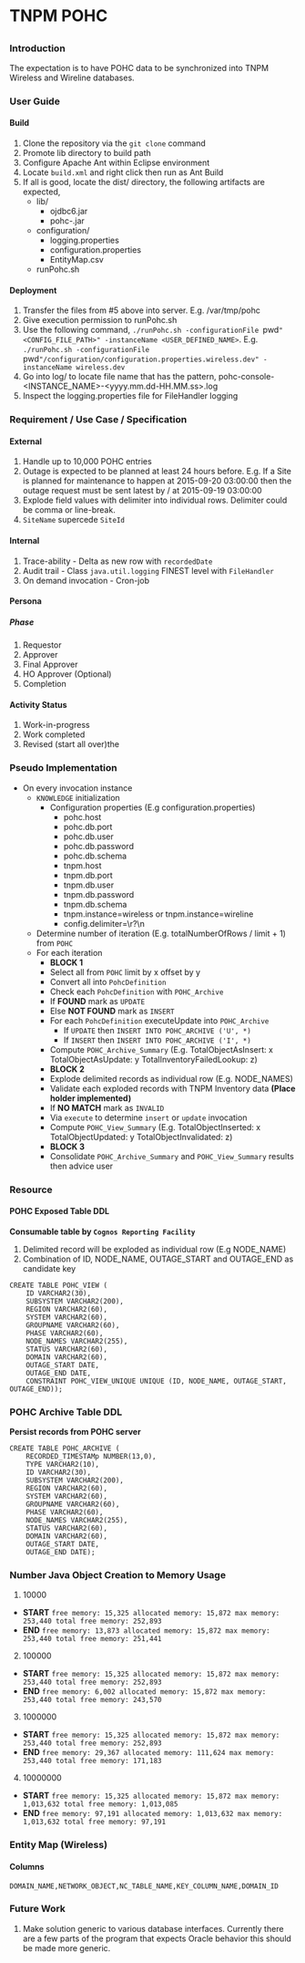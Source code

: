 # TNPM POHC

##

### Introduction

The expectation is to have POHC data to be synchronized into TNPM Wireless and Wireline databases.

### User Guide

#### Build

1. Clone the repository via the `git clone` command
2. Promote lib directory to build path
3. Configure Apache Ant within Eclipse environment
4. Locate `build.xml` and right click then run as Ant Build
5. If all is good, locate the dist/ directory, the following artifacts are expected,
    * lib/
        * ojdbc6.jar
        * pohc-<DSTAMP>.jar   
    * configuration/
        * logging.properties
        * configuration.properties
        * EntityMap.csv
    * runPohc.sh

#### Deployment

1. Transfer the files from #5 above into server. E.g. /var/tmp/pohc
2. Give execution permission to runPohc.sh
3. Use the following command, `./runPohc.sh -configurationFile `pwd`"<CONFIG_FILE_PATH>" -instanceName <USER_DEFINED_NAME>`. E.g. `./runPohc.sh -configurationFile `pwd`"/configuration/configuration.properties.wireless.dev" -instanceName wireless.dev`
4. Go into log/ to locate file name that has the pattern, pohc-console-<INSTANCE_NAME>-<yyyy.mm.dd-HH.MM.ss>.log
5. Inspect the logging.properties file for FileHandler logging

### Requirement / Use Case / Specification

#### External

1. Handle up to 10,000 POHC entries
2. Outage is expected to be planned at least 24 hours before. E.g. If a Site is planned for maintenance to happen at 2015-09-20 03:00:00 then the outage request must be sent latest by / at 2015-09-19 03:00:00
3. Explode field values with delimiter into individual rows. Delimiter could be comma or line-break.
4. `SiteName` supercede `SiteId`

#### Internal

1. Trace-ability - Delta as new row with `recordedDate`
2. Audit trail - Class `java.util.logging` FINEST level with `FileHandler`
3. On demand invocation - Cron-job

#### Persona

##### Phase

1. Requestor
2. Approver
3. Final Approver
4. HO Approver (Optional)
5. Completion

#### Activity Status

1. Work-in-progress
2. Work completed
3. Revised (start all over)the

### Pseudo Implementation

* On every invocation instance
  * `KNOWLEDGE` initialization
      * Configuration properties (E.g configuration.properties)
          * pohc.host
          * pohc.db.port
          * pohc.db.user
          * pohc.db.password
          * pohc.db.schema
          * tnpm.host
          * tnpm.db.port
          * tnpm.db.user
          * tnpm.db.password
          * tnpm.db.schema
          * tnpm.instance=wireless or tnpm.instance=wireline
          * config.delimiter=\\r?\\n 
  * Determine number of iteration (E.g. totalNumberOfRows / limit + 1) from `POHC`
  * For each iteration
      * **BLOCK 1**
      * Select all from `POHC` limit by x offset by y
      * Convert all into `PohcDefinition`
      * Check each `PohcDefinition` with `POHC_Archive`
      * If **FOUND** mark as `UPDATE`
      * Else **NOT FOUND** mark as `INSERT`
      * For each `PohcDefinition` executeUpdate into `POHC_Archive`
          * If `UPDATE` then `INSERT INTO POHC_ARCHIVE ('U', *)`
          * If `INSERT` then `INSERT INTO POHC_ARCHIVE ('I', *)`
      * Compute `POHC_Archive_Summary` (E.g. TotalObjectAsInsert: x TotalObjectAsUpdate: y TotalInventoryFailedLookup: z)
      * **BLOCK 2**
      * Explode delimited records as individual row (E.g. NODE_NAMES)
      * Validate each exploded records with TNPM Inventory data **(Place holder implemented)**
      * If **NO MATCH** mark as `INVALID`
      * Via `execute` to determine `insert` or `update` invocation 
      * Compute `POHC_View_Summary` (E.g. TotalObjectInserted: x TotalObjectUpdated: y TotalObjectInvalidated: z)
      * **BLOCK 3**
  	  * Consolidate `POHC_Archive_Summary` and `POHC_View_Summary` results then advice user 

### Resource

#### POHC Exposed Table DDL

**Consumable table by `Cognos Reporting Facility`**

1. Delimited record will be exploded as individual row (E.g NODE_NAME)
2. Combination of ID, NODE_NAME, OUTAGE_START and OUTAGE_END as candidate key

```
CREATE TABLE POHC_VIEW (
	ID VARCHAR2(30),
	SUBSYSTEM VARCHAR2(200),
	REGION VARCHAR2(60),
	SYSTEM VARCHAR2(60),
	GROUPNAME VARCHAR2(60),
	PHASE VARCHAR2(60),
	NODE_NAMES VARCHAR2(255),
	STATUS VARCHAR2(60),
	DOMAIN VARCHAR2(60),
	OUTAGE_START DATE,
	OUTAGE_END DATE,
	CONSTRAINT POHC_VIEW_UNIQUE UNIQUE (ID, NODE_NAME, OUTAGE_START, OUTAGE_END));
```

### POHC Archive Table DDL

**Persist records from POHC server**

```
CREATE TABLE POHC_ARCHIVE (
	RECORDED_TIMESTAMp NUMBER(13,0),
	TYPE VARCHAR2(10),
	ID VARCHAR2(30),
	SUBSYSTEM VARCHAR2(200),
	REGION VARCHAR2(60),
	SYSTEM VARCHAR2(60),
	GROUPNAME VARCHAR2(60),	
	PHASE VARCHAR2(60),
	NODE_NAMES VARCHAR2(255),
	STATUS VARCHAR2(60),
	DOMAIN VARCHAR2(60),
	OUTAGE_START DATE,
	OUTAGE_END DATE);
```

### Number Java Object Creation to Memory Usage

1. 10000
  * **START** `free memory: 15,325 allocated memory: 15,872 max memory: 253,440 total free memory: 252,893`
  * **END** `free memory: 13,873 allocated memory: 15,872 max memory: 253,440 total free memory: 251,441`
2. 100000
  * **START** `free memory: 15,325 allocated memory: 15,872 max memory: 253,440 total free memory: 252,893`
  * **END** `free memory: 6,002 allocated memory: 15,872 max memory: 253,440 total free memory: 243,570`
3. 1000000
  * **START** `free memory: 15,325 allocated memory: 15,872 max memory: 253,440 total free memory: 252,893`
  * **END** `free memory: 29,367 allocated memory: 111,624 max memory: 253,440 total free memory: 171,183`
4. 10000000
  * **START** `free memory: 15,325 allocated memory: 15,872 max memory: 1,013,632 total free memory: 1,013,085`
  * **END** `free memory: 97,191 allocated memory: 1,013,632 max memory: 1,013,632 total free memory: 97,191`

### Entity Map (Wireless)

#### Columns

`DOMAIN_NAME,NETWORK_OBJECT,NC_TABLE_NAME,KEY_COLUMN_NAME,DOMAIN_ID`

### Future Work

1. Make solution generic to various database interfaces. Currently there are a few parts of the program that expects Oracle behavior this should be made more generic.